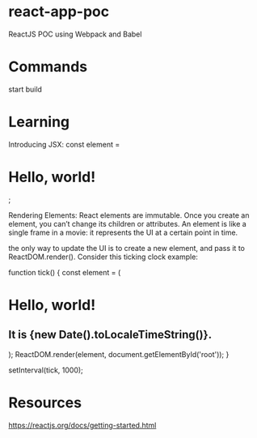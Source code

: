 # react-app-poc
ReactJS POC using Webpack and Babel

# Commands
start
build

# Learning
Introducing JSX:
const element = <h1>Hello, world!</h1>;

Rendering Elements:
React elements are immutable. Once you create an element, you can’t change its children or attributes. An element is like a single frame in a movie: it represents the UI at a certain point in time.

the only way to update the UI is to create a new element, and pass it to ReactDOM.render().
Consider this ticking clock example:

function tick() {
  const element = (
    <div>
      <h1>Hello, world!</h1>
      <h2>It is {new Date().toLocaleTimeString()}.</h2>
    </div>
  );
  ReactDOM.render(element, document.getElementById('root'));
}

setInterval(tick, 1000);

# Resources
https://reactjs.org/docs/getting-started.html


